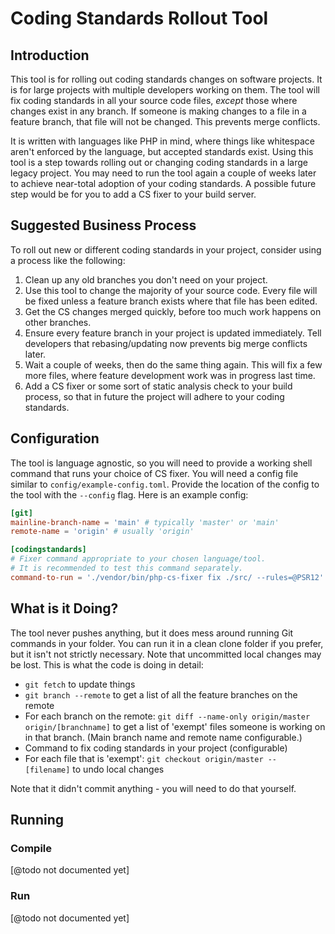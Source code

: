 # Coding Standards Rollout Tool

## Introduction

This tool is for rolling out coding standards changes on software projects. It is for large projects with multiple
developers working on them. The tool will fix coding standards in all your source code files, _except_ those where
changes exist in any branch. If someone is making changes to a file in a feature branch, that file will not
be changed. This prevents merge conflicts.

It is written with languages like PHP in mind, where things like whitespace aren't enforced by the language,
but accepted standards exist. Using this tool is a step towards rolling out or changing coding standards in a
large legacy project. You may need to run the tool again a couple of weeks later to achieve near-total adoption
of your coding standards. A possible future step would be for you to add a CS fixer to your build server.

## Suggested Business Process

To roll out new or different coding standards in your project, consider using a process like the following:
1. Clean up any old branches you don't need on your project.
1. Use this tool to change the majority of your source code. Every file will be fixed unless a feature branch
exists where that file has been edited.
1. Get the CS changes merged quickly, before too much work happens on other branches.
1. Ensure every feature branch in your project is updated immediately. Tell developers that rebasing/updating now
prevents big merge conflicts later.
1. Wait a couple of weeks, then do the same thing again. This will fix a few more files, where feature development
work was in progress last time.
1. Add a CS fixer or some sort of static analysis check to your build process, so that in future the project will
adhere to your coding standards.

## Configuration

The tool is language agnostic, so you will need to provide a working shell command that runs your choice of CS
fixer. You will need a config file similar to `config/example-config.toml`. Provide the location of the config
to the tool with the `--config` flag. Here is an example config:

```toml
[git]
mainline-branch-name = 'main' # typically 'master' or 'main'
remote-name = 'origin' # usually 'origin'

[codingstandards]
# Fixer command appropriate to your chosen language/tool.
# It is recommended to test this command separately.
command-to-run = './vendor/bin/php-cs-fixer fix ./src/ --rules=@PSR12'
```

## What is it Doing?

The tool never pushes anything, but it does mess around running Git commands in your folder. You can run it in
a clean clone folder if you prefer, but it isn't not strictly necessary. Note that uncommitted local changes may
be lost.
This is what the code is doing in detail:

- `git fetch` to update things
- `git branch --remote` to get a list of all the feature branches on the remote
- For each branch on the remote: `git diff --name-only origin/master origin/[branchname]` to get a list of
'exempt' files someone is working on in that branch. (Main branch name and remote name configurable.)
- Command to fix coding standards in your project (configurable)
- For each file that is 'exempt': `git checkout origin/master -- [filename]` to undo local changes

Note that it didn't commit anything - you will need to do that yourself.

## Running

### Compile

[@todo not documented yet]

### Run

[@todo not documented yet]
